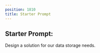 ```yaml
---
position: 1810
title: Starter Prompt
---
```


## Starter Prompt:

Design a solution for our data storage needs.